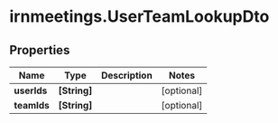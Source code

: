 # irnmeetings.UserTeamLookupDto

## Properties

Name | Type | Description | Notes
------------ | ------------- | ------------- | -------------
**userIds** | **[String]** |  | [optional] 
**teamIds** | **[String]** |  | [optional] 


